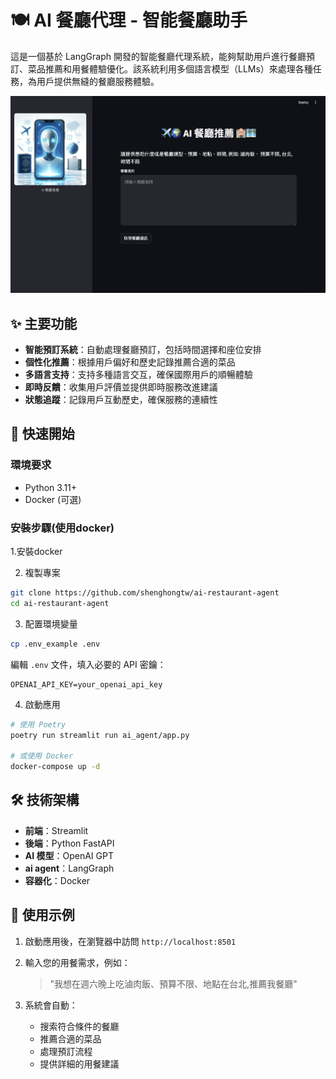# 🍽️ AI 餐廳代理 - 智能餐廳助手

這是一個基於 LangGraph 開發的智能餐廳代理系統，能夠幫助用戶進行餐廳預訂、菜品推薦和用餐體驗優化。該系統利用多個語言模型（LLMs）來處理各種任務，為用戶提供無縫的餐廳服務體驗。

![AI餐廳代理系統架構圖](ai_agent/images/system-image.png)

## ✨ 主要功能

- **智能預訂系統**：自動處理餐廳預訂，包括時間選擇和座位安排
- **個性化推薦**：根據用戶偏好和歷史記錄推薦合適的菜品
- **多語言支持**：支持多種語言交互，確保國際用戶的順暢體驗
- **即時反饋**：收集用戶評價並提供即時服務改進建議
- **狀態追蹤**：記錄用戶互動歷史，確保服務的連續性

## 🚀 快速開始

### 環境要求
- Python 3.11+
- Docker (可選)

### 安裝步驟(使用docker)

1.安裝docker

2. 複製專案
```bash
git clone https://github.com/shenghongtw/ai-restaurant-agent
cd ai-restaurant-agent
```

3. 配置環境變量
```bash
cp .env_example .env
```
編輯 `.env` 文件，填入必要的 API 密鑰：
```plaintext
OPENAI_API_KEY=your_openai_api_key
```

4. 啟動應用
```bash
# 使用 Poetry
poetry run streamlit run ai_agent/app.py

# 或使用 Docker
docker-compose up -d
```

## 🛠️ 技術架構

- **前端**：Streamlit
- **後端**：Python FastAPI
- **AI 模型**：OpenAI GPT
- **ai agent**：LangGraph
- **容器化**：Docker

## 📝 使用示例

1. 啟動應用後，在瀏覽器中訪問 `http://localhost:8501`
2. 輸入您的用餐需求，例如：
   > "我想在週六晚上吃滷肉飯、預算不限、地點在台北,推薦我餐廳"

3. 系統會自動：
   - 搜索符合條件的餐廳
   - 推薦合適的菜品
   - 處理預訂流程
   - 提供詳細的用餐建議

